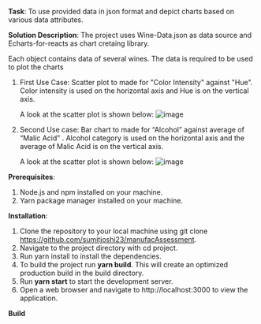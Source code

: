 **Task**: To use provided data in json format and depict charts based on various data attributes.

**Solution Description**: The project uses Wine-Data.json as data source and Echarts-for-reacts as chart cretaing library.

Each object contains data of several wines. The data is required to be used to plot the charts

1. First Use Case: Scatter plot to made for "Color Intensity" against "Hue". Color intensity is used on the horizontal axis and Hue is on the
vertical axis. 

   A look at the scatter plot is shown below:
![image](https://user-images.githubusercontent.com/127792828/228679164-1460e266-7524-4002-b936-441ecd15b3b2.png)

2. Second Use case: Bar chart to made for “Alcohol” against average of “Malic Acid” . Alcohol category is used on the horizontal axis and the average
of Malic Acid is on the vertical axis.

   A look at the scatter plot is shown below:
![image](https://user-images.githubusercontent.com/127792828/228679207-3b9917e1-6c63-4d60-a874-093f70766c29.png)



**Prerequisites**:
1. Node.js and npm installed on your machine.
2. Yarn package manager installed on your machine.

**Installation**:
1. Clone the repository to your local machine using git clone https://github.com/sumitjoshi23/manufacAssessment.
2. Navigate to the project directory with cd project.
3. Run yarn install to install the dependencies.
4. To build the project run **yarn build**. This will create an optimized production build in the build directory.
5. Run **yarn start** to start the development server.
6. Open a web browser and navigate to http://localhost:3000 to view the application.

**Build**
